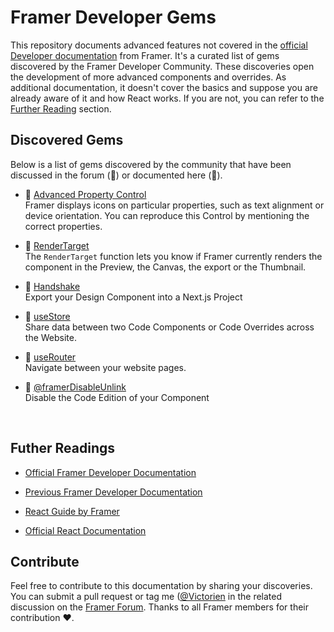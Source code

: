 # Framer Developer Gems
This repository documents advanced features not covered in the [official Developer documentation](https://www.framer.com/developers/) from Framer. It's a curated list of gems discovered by the Framer Developer Community. These discoveries open the development of more advanced components and overrides. As additional documentation, it doesn't cover the basics and suppose you are already aware of it and how React works. If you are not, you can refer to the [Further Reading](#futher-readings) section. 


## Discovered Gems

Below is a list of gems discovered by the community that have been discussed in the forum (💬) or documented here (📝). 

- 📝 [Advanced Property Control](./documentations/AdvancedPropertyControl.md)<br/>
   Framer displays icons on particular properties, such as text alignment or device orientation. You can reproduce this Control by mentioning the correct properties.
   
- 📝 [RenderTarget](./documentations/RenderTarget.md)<br/>
   The `RenderTarget` function lets you know if Framer currently renders the component in the Preview, the Canvas, the export or the Thumbnail.
   
- 📝 [Handshake](https://site-dsmwifrws-framer-app.vercel.app/developers/guides/handshake/) <br/>
  Export your Design Component into a Next.js Project

- 💬 [useStore](./documentations/useStore.md)<br/>
  Share data between two Code Components or Code Overrides across the Website.
  
- 💬 [useRouter](https://www.framer.community/c/developers/access-a-page-through-a-code-component#comment_wrapper_27167230)<br/>
 Navigate between your website pages.
  
- 💬 [@framerDisableUnlink](https://www.framer.community/c/developers/about-code-component)<br/>
  Disable the Code Edition of your Component
  

<br/>

## Futher Readings

- [Official Framer Developer Documentation](https://www.framer.com/developers/)

- [Previous Framer Developer Documentation](https://site-dsmwifrws-framer-app.vercel.app/developers/guides/)

- [React Guide by Framer](https://site-dsmwifrws-framer-app.vercel.app/books/framer-guide-to-react/)

- [Official React Documentation](https://react.dev/)

## Contribute

Feel free to contribute to this documentation by sharing your discoveries. You can submit a pull request or tag me ([@Victorien](https://www.framer.community/u/ef550bdb) in the related discussion on the [Framer Forum](https://www.framer.community/). Thanks to all Framer members for their contribution ❤️.

 
> 
